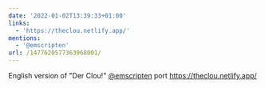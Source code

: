 ```yaml
---
date: '2022-01-02T13:39:33+01:00'
links:
  - 'https://theclou.netlify.app/'
mentions:
  - '@emscripten'
url: /1477620577363968001/
---
```

English version of "Der Clou!" [@emscripten](https://twitter.com/@emscripten) port https://theclou.netlify.app/
